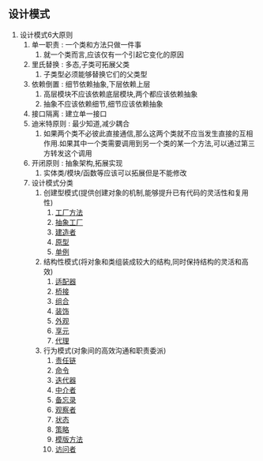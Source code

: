 ## 设计模式

1. 设计模式6大原则
   1. 单一职责 : 一个类和方法只做一件事
      1. 就一个类而言,应该仅有一个引起它变化的原因
   2. 里氏替换 : 多态,子类可拓展父类
      1. 子类型必须能够替换它们的父类型
   3. 依赖倒置 : 细节依赖抽象,下层依赖上层
      1. 高层模块不应该依赖底层模块,两个都应该依赖抽象
      2. 抽象不应该依赖细节,细节应该依赖抽象
   4. 接口隔离 : 建立单一接口
   5. 迪米特原则 : 最少知道,减少耦合
      1. 如果两个类不必彼此直接通信,那么这两个类就不应当发生直接的互相作用.如果其中一个类需要调用到另一个类的某一个方法,可以通过第三方转发这个调用
   6. 开闭原则 : 抽象架构,拓展实现
      1. 实体类/模块/函数等应该可以拓展但是不能修改
   7. 设计模式分类
      1. 创建型模式(提供创建对象的机制,能够提升已有代码的灵活性和复用性)
         1. [工厂方法](factory.md)
         2. [抽象工厂](抽象工厂.md)
         3. [建造者](建造者.md)
         4. [原型](原型.md)
         5. [单例](单例.md)
      2. 结构性模式(将对象和类组装成较大的结构,同时保持结构的灵活和高效)
         1. [适配器](适配器.md)
         2. [桥接](桥接.md)
         3. [组合](组合.md)
         4. [装饰](装饰.md)
         5. [外观](外观.md)
         6. [享元](享元.md)
         7. [代理](代理.md)
      3. 行为模式(对象间的高效沟通和职责委派)
         1. [责任链](责任链.md)
         2. [命令](命令.md)
         3. [迭代器](迭代器.md)
         4. [中介者](中介者.md)
         5. [备忘录](备忘录.md)
         6. [观察者](观察者.md)
         7. [状态](状态.md)
         8. [策略](策略.md)
         9. [模版方法](模版方法.md)
         10. [访问者](访问者.md)